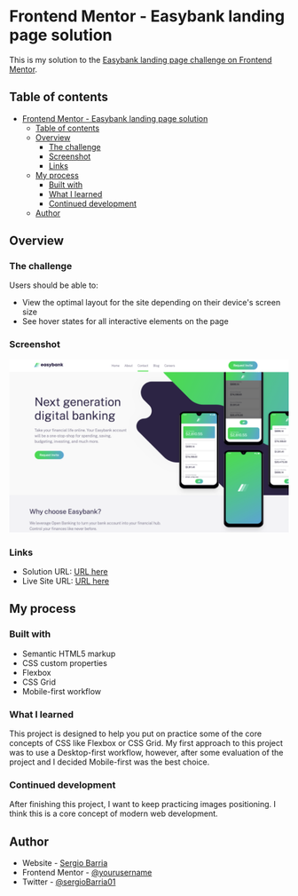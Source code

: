 # Frontend Mentor - Easybank landing page solution

This is my solution to the [Easybank landing page challenge on Frontend Mentor](https://www.frontendmentor.io/challenges/easybank-landing-page-WaUhkoDN). 

## Table of contents

- [Frontend Mentor - Easybank landing page solution](#frontend-mentor---easybank-landing-page-solution)
  - [Table of contents](#table-of-contents)
  - [Overview](#overview)
    - [The challenge](#the-challenge)
    - [Screenshot](#screenshot)
    - [Links](#links)
  - [My process](#my-process)
    - [Built with](#built-with)
    - [What I learned](#what-i-learned)
    - [Continued development](#continued-development)
  - [Author](#author)
  
## Overview

### The challenge

Users should be able to:

- View the optimal layout for the site depending on their device's screen size
- See hover states for all interactive elements on the page

### Screenshot

![Project Screenshot](./images/screenshot.png)

### Links

- Solution URL: [URL here](https://easybank-sergiobarria.netlify.app/)
- Live Site URL: [URL here](https://easybank-sergiobarria.netlify.app/)

## My process

### Built with

- Semantic HTML5 markup
- CSS custom properties
- Flexbox
- CSS Grid
- Mobile-first workflow

### What I learned

This project is designed to help you put on practice some of the core concepts of CSS like Flexbox or CSS Grid. My first approach to this project was to use a Desktop-first workflow, however, after some evaluation of the project and I decided Mobile-first was the best choice.

### Continued development

After finishing this project, I want to keep practicing images positioning. I think this is a core concept of modern web development.

## Author

- Website - [Sergio Barria](https://www.sergiobarria.com)
- Frontend Mentor - [@yourusername](https://www.frontendmentor.io/profile/sergiobarria)
- Twitter - [@sergioBarria01](https://www.twitter.com/sergioBarria01)

